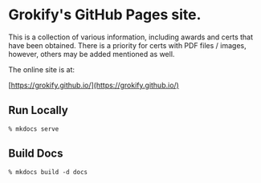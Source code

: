 # Grokify's GitHub Pages site.

This is a collection of various information, including awards and certs that have been obtained. There is a priority for certs with PDF files / images, however, others may be added mentioned as well.

The online site is at:

[https://grokify.github.io/](https://grokify.github.io/)

## Run Locally

`% mkdocs serve`

## Build Docs

`% mkdocs build -d docs`